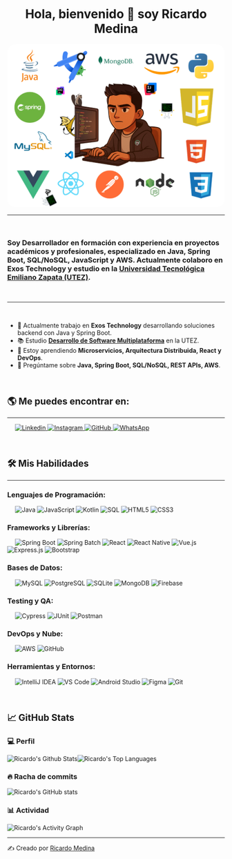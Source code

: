 <h1 align="center">Hola, bienvenido 👋 soy Ricardo Medina</h1>

<p align="center">
  <img src="https://github.com/ricardomv07/ricardomv07/blob/main/MeTrue.png" alt="Ricardo Medina" width="550" style="border-radius:20px;"/>
</p>



-------------------
&emsp;
<h3 align="left">
Soy Desarrollador en formación con experiencia en proyectos académicos y profesionales, especializado en Java, Spring Boot, SQL/NoSQL, JavaScript y AWS. Actualmente colaboro en Exos Technology y estudio en la 
<a href="https://www.utez.edu.mx/ingenieria-en-tecnologias-de-la-informacion-e-innovacion-digital/" target="_blank">Universidad Tecnológica Emiliano Zapata (UTEZ)</a>.
</h3>

&emsp;

-------------------
&emsp;

- 🔭 Actualmente trabajo en **Exos Technology** desarrollando soluciones backend con Java y Spring Boot.  
- 📚 Estudio **[Desarrollo de Software Multiplataforma](https://www.utez.edu.mx/ingenieria-en-tecnologias-de-la-informacion-e-innovacion-digital/)** en la UTEZ.  
- 🌱 Estoy aprendiendo **Microservicios, Arquitectura Distribuida, React y DevOps**.  
- 💬 Pregúntame sobre **Java, Spring Boot, SQL/NoSQL, REST APIs, AWS**.  

&emsp;

## 🌎 Me puedes encontrar en:
-------------------

&emsp;
<a href="">
    ![Linkedin](https://img.shields.io/badge/-LinkedIn-blue?style=flat-square&logo=Linkedin&logoColor=white)
</a>
<a href="">
    ![Instagram](https://img.shields.io/badge/-Instagram-000?&logo=Instagram)
</a>
<a href="">
    ![GitHub](https://img.shields.io/github/followers/?label=follow&style=social)
</a>
<a href="">
    ![WhatsApp](https://img.shields.io/badge/-WhatsApp-000?&logo=WhatsApp)
</a>

&emsp;

## 🛠️ Mis Habilidades
-------------------
### Lenguajes de Programación:
&emsp;
![Java](https://img.shields.io/badge/-Java-000?&logo=Java)
![JavaScript](https://img.shields.io/badge/-JavaScript-000?&logo=JavaScript)
![Kotlin](https://img.shields.io/badge/-Kotlin-000?&logo=Kotlin)
![SQL](https://img.shields.io/badge/-SQL-000?&logo=MySQL)
![HTML5](https://img.shields.io/badge/-HTML5-000?&logo=HTML5)
![CSS3](https://img.shields.io/badge/-CSS3-000?&logo=CSS3)

### Frameworks y Librerías:
&emsp;
![Spring Boot](https://img.shields.io/badge/-SpringBoot-000?&logo=Spring)
![Spring Batch](https://img.shields.io/badge/-SpringBatch-000?&logo=Spring)
![React](https://img.shields.io/badge/-React-000?&logo=React)
![React Native](https://img.shields.io/badge/-ReactNative-000?&logo=React)
![Vue.js](https://img.shields.io/badge/-Vue.js-000?&logo=Vue.js)
![Express.js](https://img.shields.io/badge/-Express.js-000?&logo=Express)
![Bootstrap](https://img.shields.io/badge/-Bootstrap-000?&logo=Bootstrap)

### Bases de Datos:
&emsp;
![MySQL](https://img.shields.io/badge/-MySQL-000?&logo=MySQL)
![PostgreSQL](https://img.shields.io/badge/-PostgreSQL-000?&logo=PostgreSQL)
![SQLite](https://img.shields.io/badge/-SQLite-000?&logo=SQLite)
![MongoDB](https://img.shields.io/badge/-MongoDB-000?&logo=MongoDB)
![Firebase](https://img.shields.io/badge/-Firebase-000?&logo=Firebase)

### Testing y QA:
&emsp;
![Cypress](https://img.shields.io/badge/-Cypress-000?&logo=Cypress)
![JUnit](https://img.shields.io/badge/-JUnit-000?&logo=Java)
![Postman](https://img.shields.io/badge/-Postman-000?&logo=Postman)

### DevOps y Nube:
&emsp;
![AWS](https://img.shields.io/badge/-AWS-000?&logo=Amazon-AWS)
![GitHub](https://img.shields.io/badge/-GitHub-000?&logo=GitHub)

### Herramientas y Entornos:
&emsp;
![IntelliJ IDEA](https://img.shields.io/badge/-IntelliJIDEA-000?&logo=IntelliJ-IDEA)
![VS Code](https://img.shields.io/badge/-VS%20Code-000?&logo=Visual-Studio-Code)
![Android Studio](https://img.shields.io/badge/-AndroidStudio-000?&logo=Android-Studio)
![Figma](https://img.shields.io/badge/-Figma-000?&logo=Figma)
![Git](https://img.shields.io/badge/-Git-000?&logo=Git)

&emsp;

## 📈 GitHub Stats

### 💻 Perfil
<img alt="Ricardo's Github Stats" src="https://github-readme-stats.vercel.app/api/?username=&show_icons=true&include_all_commits=true&count_private=true&theme=react&hide_border=true&bg_color=1F222E&title_color=F85D7F&icon_color=F8D866" height="192px"/><img alt="Ricardo's Top Languages" src="https://github-readme-stats.vercel.app/api/top-langs/?username=&langs_count=8&layout=compact&theme=react&hide_border=true&bg_color=1F222E&title_color=F85D7F&icon_color=F8D866" height="192px"/>

### 🔥 Racha de commits
![Ricardo's GitHub stats](https://github-readme-streak-stats.herokuapp.com/?user=&theme=tokyonight)

### 📊 Actividad
<img alt="Ricardo's Activity Graph" src="https://github-readme-activity-graph.cyclic.app/graph/?username=&bg_color=1F222E&color=F8D866&line=F85D7F&point=FFFFFF&hide_border=true" />

------
✍️ Creado por [Ricardo Medina]()
